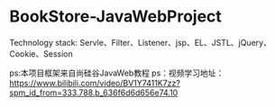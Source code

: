 # BookStore-JavaWebProject

Technology stack:
   Servle、Filter、Listener、jsp、EL、JSTL、jQuery、Cookie、Session

ps:本项目框架来自尚硅谷JavaWeb教程
ps：视频学习地址：https://www.bilibili.com/video/BV1Y7411K7zz?spm_id_from=333.788.b_636f6d6d656e74.10
